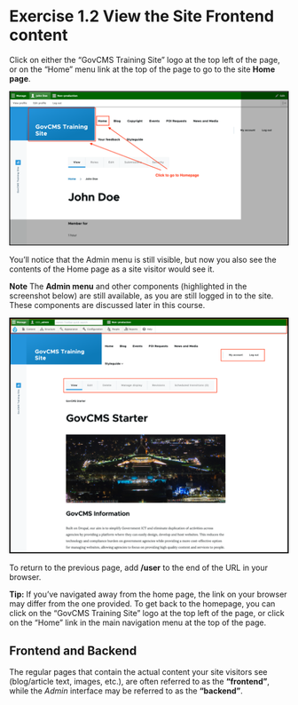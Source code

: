 # Exercise 1.2 View the Site Frontend content

Click on either the “GovCMS Training Site” logo at the top left of the page, or on the “Home” menu link at the top of the page to go to the site **Home page**. 

![Image of User screen](../.gitbook/assets/Ex-1-2-Front-End-1.png)


You’ll notice that the Admin menu is still visible, but now you also see the contents of the Home page as a site visitor would see it. 

**Note** The **Admin menu** and other components \(highlighted in the screenshot below\) are still available, as you are still logged in to the site. These components are discussed later in this course.

![Image of Front end](../.gitbook/assets/Ex-1-2-Front-End-2.png)

To return to the previous page, add **/user** to the end of the URL in your browser.

**Tip:** If you’ve navigated away from the home page, the link on your browser may differ from the one provided. To get back to the homepage, you can click on the “GovCMS Training Site” logo at the top left of the page, or click on the “Home” link in the main navigation menu at the top of the page.


## Frontend and Backend

The regular pages that contain the actual content your site visitors see \(blog/article text, images, etc.\), are often referred to as the **“frontend”**, while the _Admin_ interface may be referred to as the **“backend”**.
